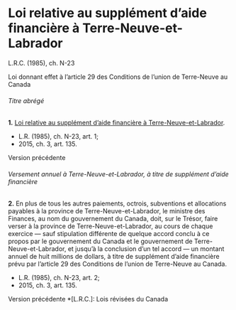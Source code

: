 # Loi relative au supplément d’aide financière à Terre-Neuve-et-Labrador

L.R.C. (1985), ch. N-23

Loi donnant effet à l’article 29 des Conditions de l’union de Terre-Neuve au Canada

###### Titre abrégé

**1.** [Loi relative au supplément d’aide financière à Terre-Neuve-et-Labrador](/canada/fra/lois/N/N-23.md).

  * L.R. (1985), ch. N-23, art. 1;
  * 2015, ch. 3, art. 135.

Version précédente

###### Versement annuel à Terre-Neuve-et-Labrador, à titre de supplément d’aide financière

**2.** En plus de tous les autres paiements, octrois, subventions et allocations payables à la province de Terre-Neuve-et-Labrador, le ministre des Finances, au nom du gouvernement du Canada, doit, sur le Trésor, faire verser à la province de Terre-Neuve-et-Labrador, au cours de chaque exercice — sauf stipulation différente de quelque accord conclu à ce propos par le gouvernement du Canada et le gouvernement de Terre-Neuve-et-Labrador, et jusqu’à la conclusion d’un tel accord — un montant annuel de huit millions de dollars, à titre de supplément d’aide financière prévu par l’article 29 des Conditions de l’union de Terre-Neuve au Canada.

  * L.R. (1985), ch. N-23, art. 2;
  * 2015, ch. 3, art. 135.

Version précédente
  *[L.R.C.]: Lois révisées du Canada
